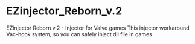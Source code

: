 # EZinjector_Reborn_v.2
EZinjector Reborn v.2 - Injector for Valve games
This injector workaround Vac-hook system, so you can safely inject dll file in games
